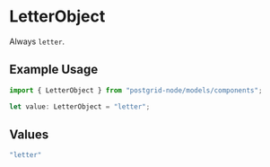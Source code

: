 # LetterObject

Always `letter`.

## Example Usage

```typescript
import { LetterObject } from "postgrid-node/models/components";

let value: LetterObject = "letter";
```

## Values

```typescript
"letter"
```